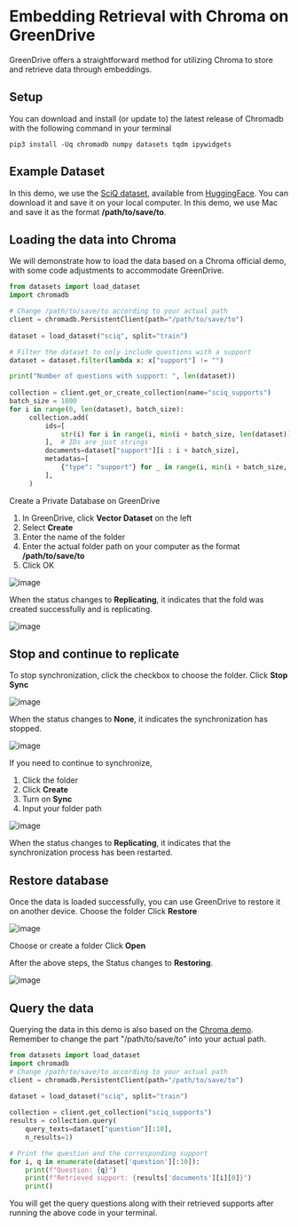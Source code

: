 # Embedding Retrieval with Chroma on GreenDrive
GreenDrive offers a straightforward method for utilizing Chroma to store and retrieve data through embeddings. 

## Setup
You can download and install (or update to) the latest release of Chromadb with the following command in your terminal 
```shell
pip3 install -Uq chromadb numpy datasets tqdm ipywidgets
```

## Example Dataset
In this demo, we use the [SciQ dataset](https://arxiv.org/abs/1707.06209), available from [HuggingFace](https://huggingface.co/datasets/sciq). You can download it and save it on your local computer. In this demo, we use Mac and save it as the format **/path/to/save/to**.

## Loading the data into Chroma
We will demonstrate how to load the data based on a Chroma official demo, with some code adjustments to accommodate GreenDrive.

```python
from datasets import load_dataset
import chromadb

# Change /path/to/save/to according to your actual path
client = chromadb.PersistentClient(path="/path/to/save/to")
 
dataset = load_dataset("sciq", split="train")

# Filter the dataset to only include questions with a support
dataset = dataset.filter(lambda x: x["support"] != "")

print("Number of questions with support: ", len(dataset))
 
collection = client.get_or_create_collection(name="sciq_supports")
batch_size = 1000
for i in range(0, len(dataset), batch_size):
     collection.add(
         ids=[
             str(i) for i in range(i, min(i + batch_size, len(dataset)))
         ],  # IDs are just strings
         documents=dataset["support"][i : i + batch_size],
         metadatas=[
             {"type": "support"} for _ in range(i, min(i + batch_size, len(dataset)))
         ],
     )
```

Create a Private Database on GreenDrive
1. In GreenDrive, click **Vector Dataset** on the left
2. Select **Create**
3. Enter the name of the folder
4. Enter the actual folder path on your computer as the format **/path/to/save/to**
5. Click OK

![image](https://github.com/greendrive/greendrive/assets/150257109/416c7660-138c-4583-bc09-ec6250e42d37)

When the status changes to **Replicating**, it indicates that the fold was created successfully and is replicating.

![image](https://github.com/greendrive/greendrive/assets/150257109/ea9019cc-8348-46d6-838f-5d65172ed7f6)

## Stop and continue to replicate
To stop synchronization, click the checkbox to choose the folder.
Click **Stop Sync**

![image](https://github.com/greendrive/greendrive/assets/150257109/901c41e7-1690-4717-bb68-8557dfeed0ff)

When the status changes to **None**, it indicates the synchronization has stopped.

![image](https://github.com/greendrive/greendrive/assets/150257109/99477982-65b2-41dc-9a51-6ea26712ce40)

If you need to continue to synchronize,
1. Click the folder
2. Click **Create**
3. Turn on **Sync**
4. Input your folder path

![image](https://github.com/greendrive/greendrive/assets/150257109/0101d415-7eab-4731-adaa-62ac637664be)

When the status changes to **Replicating**, it indicates that the synchronization process has been restarted.

## Restore database
Once the data is loaded successfully, you can use GreenDrive to restore it on another device.
Choose the folder
Click **Restore**

![image](https://github.com/greendrive/greendrive/assets/150257109/189bce87-a062-49ea-adba-c6a0d37083c0)

Choose or create a folder
Click **Open**

After the above steps,  the Status changes to **Restoring**.

![image](https://github.com/greendrive/greendrive/assets/150257109/239b776a-60a5-4c41-bb33-0182a159ab38)

## Query the data
Querying the data in this demo is also based on the [Chroma demo](https://github.com/chroma-core/chroma/blob/main/examples/basic_functionality/start_here.ipynb). Remember to change the part  "/path/to/save/to" into your actual path.

```python
from datasets import load_dataset
import chromadb
# Change /path/to/save/to according to your actual path
client = chromadb.PersistentClient(path="/path/to/save/to")
 
dataset = load_dataset("sciq", split="train")

collection = client.get_collection("sciq_supports")
results = collection.query(
    query_texts=dataset["question"][:10],
    n_results=1)

# Print the question and the corresponding support
for i, q in enumerate(dataset['question'][:10]):
    print(f"Question: {q}")
    print(f"Retrieved support: {results['documents'][i][0]}")
    print()
```

You will get the query questions along with their retrieved supports after running the above code in your terminal.
